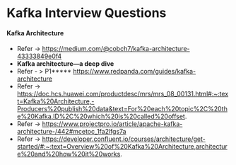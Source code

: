 # Kafka Interview Questions

#### Kafka Architecture

* Refer -> https://medium.com/@cobch7/kafka-architecture-43333849e0f4
*  **Kafka architecture—a deep dive**
* Refer - > P1*****  https://www.redpanda.com/guides/kafka-architecture
* Refer -> https://doc.hcs.huawei.com/productdesc/mrs/mrs_08_00131.html#:~:text=Kafka%20Architecture,-Producers%20publish%20data&text=For%20each%20topic%2C%20the%20Kafka,ID%2C%20which%20is%20called%20offset.
* Refer -> https://www.projectpro.io/article/apache-kafka-architecture-/442#mcetoc_1fa2lfgs7a
* Refer -> https://developer.confluent.io/courses/architecture/get-started/#:~:text=Overview%20of%20Kafka%20Architecture,architecture%20and%20how%20it%20works.
